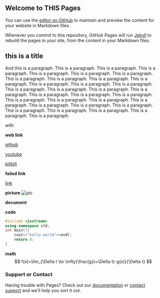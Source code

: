 ## Welcome to THIS Pages

You can use the [editor on GitHub](https://github.com/fish-yxr/fish-yxr.github.io/edit/main/README.md) to maintain and preview the content for your website in Markdown files.

Whenever you commit to this repository, GitHub Pages will run [Jekyll](https://jekyllrb.com/) to rebuild the pages in your site, from the content in your Markdown files.

## this is a title

And this is a paragraph. This is a paragraph. This is a paragraph. This is a paragraph. This is a paragraph. This is a paragraph. This is a paragraph. This is a paragraph. This is a paragraph. This is a paragraph. This is a paragraph. This is a paragraph. This is a paragraph. This is a paragraph. This is a paragraph. This is a paragraph. This is a paragraph. This is a paragraph. This is a paragraph. This is a paragraph. This is a paragraph. This is a paragraph. This is a paragraph. This is a paragraph. This is a paragraph. This is a paragraph. This is a paragraph. This is a paragraph. This is a paragraph. This is a paragraph. This is a paragraph. This is a paragraph. This is a paragraph. 

with

**web link**

[github](github.com)

[youtube](youtube.com)

[bilibili](bilibili.com)

**failed link**

[link](https://1234567890)

**picture**
![pic]()

**document**

**code**

```c++
#include <iostream>
using namespace std;
int main(){
    cout<<"hello world"<<endl;
    return 0;
}
```

**math**
$$
f(x)=\lim_{\Delta t \to \infty}\frac{g(x+\Delta t)-g(x)}{\Delta t}
$$

### Support or Contact

Having trouble with Pages? Check out our [documentation](https://docs.github.com/categories/github-pages-basics/) or [contact support](https://support.github.com/contact) and we’ll help you sort it out.
